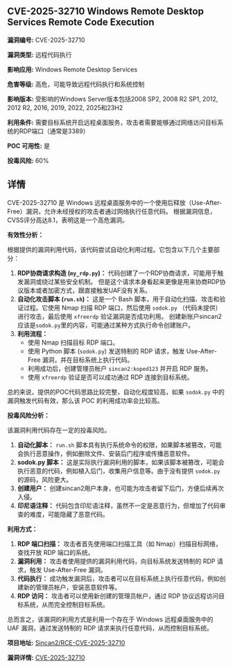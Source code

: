 ## CVE-2025-32710 Windows Remote Desktop Services Remote Code Execution

**漏洞编号:** CVE-2025-32710

**漏洞类型:** 远程代码执行

**影响应用:** Windows Remote Desktop Services

**危害等级:** 高危，可能导致远程代码执行和系统控制

**影响版本:** 受影响的Windows Server版本包括2008 SP2, 2008 R2 SP1, 2012, 2012 R2, 2016, 2019, 2022, 2025和23H2

**利用条件:** 需要目标系统开启远程桌面服务，攻击者需要能够通过网络访问目标系统的RDP端口（通常是3389）

**POC 可用性:** 是

**投毒风险:** 60%

## 详情

CVE-2025-32710 是 Windows 远程桌面服务中的一个使用后释放（Use-After-Free）漏洞，允许未经授权的攻击者通过网络执行任意代码。 根据漏洞信息，CVSS评分高达8.1，表明这是一个高危漏洞。

**有效性分析：**

根据提供的漏洞利用代码，该代码尝试自动化利用过程。它包含以下几个主要部分：

1.  **RDP协商请求构造 (`my_rdp.py`)：** 代码创建了一个RDP协商请求，可能用于触发漏洞或绕过某些安全机制。 但是这个请求本身看起来更像是用来协商RDP协议版本或者加密方式，跟直接触发UAF没有关系。
2.  **自动化攻击脚本 (`run.sh`)：** 这是一个 Bash 脚本，用于自动化扫描、攻击和验证过程。它使用 Nmap 扫描 RDP 端口，然后使用 `sodok.py` （代码未提供）进行攻击，最后使用 `xfreerdp` 验证漏洞是否成功利用。 创建新账户sincan2应该是`sodok.py`里的内容，可能通过某种方式执行命令创建账户。
3.  **利用流程：**
    *   使用 Nmap 扫描目标 RDP 端口。
    *   使用 Python 脚本 (`sodok.py`) 发送特制的 RDP 请求，触发 Use-After-Free 漏洞，并在目标系统上执行代码。
    *   利用成功后，创建管理员帐户 `sincan2:koped123` 并开启 RDP 服务。
    *   使用 `xfreerdp` 验证是否可以成功通过 RDP 连接到目标系统。

总的来说，提供的POC代码思路比较完整，自动化程度较高，如果 `sodok.py` 中的漏洞触发代码有效，那么该 POC 的利用成功率会比较高。

**投毒风险分析：**

该漏洞利用代码存在一定的投毒风险。

1.  **自动化脚本：** `run.sh` 脚本具有执行系统命令的权限，如果脚本被篡改，可能会执行恶意操作，例如删除文件、安装后门程序或传播恶意软件。
2.  **sodok.py 脚本：**  这是实际执行漏洞利用的脚本，如果该脚本被篡改，可能会执行恶意的代码，例如植入后门，收集用户信息等。由于没有提供 `sodok.py` 的源码，风险更大。
3. **创建用户：** 创建sincan2用户本身，也可能为攻击者留下后门，方便后续再次入侵。
4. **印尼语注释：** 代码包含印尼语注释，虽然不一定是恶意行为，但增加了代码审查的难度，可能隐藏了恶意代码。

**利用方式：**

1.  **RDP 端口扫描：** 攻击者首先使用端口扫描工具（如 Nmap）扫描目标网络，查找开放 RDP 端口的系统。
2.  **漏洞利用：** 攻击者使用提供的漏洞利用代码，向目标系统发送特制的 RDP 请求，触发 Use-After-Free 漏洞。
3.  **代码执行：** 成功触发漏洞后，攻击者可以在目标系统上执行任意代码，例如创建新的管理员帐户，安装恶意软件等。
4.  **RDP 访问：** 攻击者可以使用新创建的管理员帐户，通过 RDP 协议远程访问目标系统，从而完全控制目标系统。

总而言之，该漏洞的利用方式是利用一个存在于 Windows 远程桌面服务中的 UAF 漏洞，通过发送特制的 RDP 请求来执行任意代码，从而控制目标系统。

**项目地址:** [Sincan2/RCE-CVE-2025-32710](https://github.com/Sincan2/RCE-CVE-2025-32710)

**漏洞详情:** [CVE-2025-32710](https://nvd.nist.gov/vuln/detail/CVE-2025-32710)